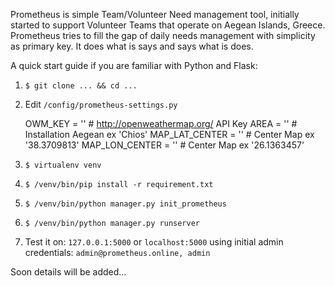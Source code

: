 Prometheus is simple Team/Volunteer Need management tool, initially started to
support Volunteer Teams that operate on Aegean Islands, Greece.
Prometheus tries to fill the gap of daily needs management with simplicity as
primary key. It does what is says and says what is does.


A quick start guide if you are familiar with Python and Flask:

1. `$ git clone ... && cd ...`

2. Edit `/config/prometheus-settings.py`

    OWM_KEY = ''         # http://openweathermap.org/ API Key
    AREA = ''            # Installation Aegean ex 'Chios'
    MAP_LAT_CENTER = ''  # Center Map ex '38.3709813'
    MAP_LON_CENTER = ''  # Center Map ex '26.1363457'

3. `$ virtualenv venv`
4. `$ /venv/bin/pip install -r requirement.txt`
5. `$ /venv/bin/python manager.py init_prometheus`
6. `$ /venv/bin/python manager.py runserver`
7.  Test it on: `127.0.0.1:5000` or `localhost:5000`
    using initial admin credentials: `admin@prometheus.online, admin`

Soon details will be added...
